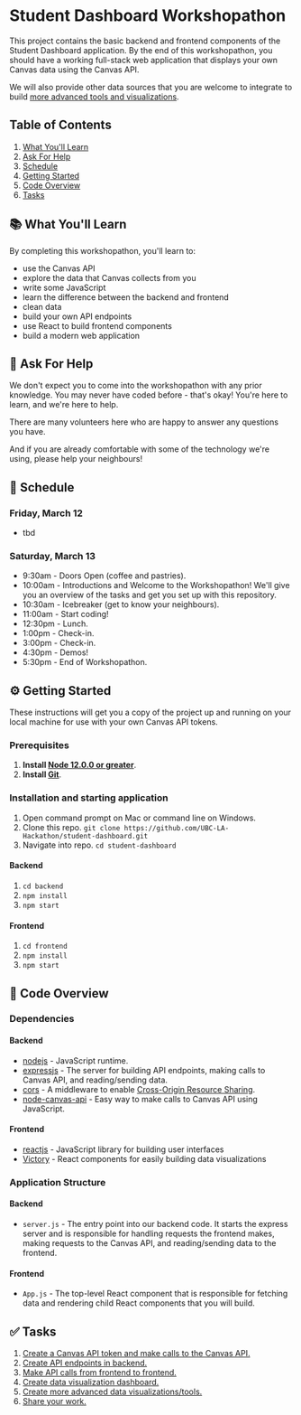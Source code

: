 # Student Dashboard Workshopathon
This project contains the basic backend and frontend components of the Student Dashboard application. By the end of this workshopathon, you should have a working full-stack web application that displays your own Canvas data using the Canvas API.

We will also provide other data sources that you are welcome to integrate to build [more advanced tools and visualizations](5-Create-Advanced-Data-Viz.md).

## Table of Contents
1. [What You'll Learn](#-what-youll-learn)
1. [Ask For Help](#-ask-for-help)
1. [Schedule](#-schedule)
1. [Getting Started](#%EF%B8%8F-getting-started)
1. [Code Overview](#-code-overview)
1. [Tasks](#-tasks)

## 📚 What You'll Learn
By completing this workshopathon, you'll learn to:
* use the Canvas API
* explore the data that Canvas collects from you
* write some JavaScript
* learn the difference between the backend and frontend
* clean data
* build your own API endpoints
* use React to build frontend components
* build a modern web application

## 🤔 Ask For Help
We don't expect you to come into the workshopathon with any prior knowledge. You may never have coded before - that's okay! You're here to learn, and we're here to help.

There are many volunteers here who are happy to answer any questions you have.

And if you are already comfortable with some of the technology we're using, please help your neighbours!

## 📅 Schedule
### Friday, March 12
* tbd

### Saturday, March 13
* 9:30am - Doors Open (coffee and pastries).
* 10:00am - Introductions and Welcome to the Workshopathon! We'll give you an overview of the tasks and get you set up with this repository.
* 10:30am - Icebreaker (get to know your neighbours).
* 11:00am - Start coding!
* 12:30pm - Lunch.
* 1:00pm - Check-in.
* 3:00pm - Check-in.
* 4:30pm - Demos!
* 5:30pm - End of Workshopathon.

## ⚙️ Getting Started
These instructions will get you a copy of the project up and running on your local machine for use with your own Canvas API tokens.

### Prerequisites
1. **Install [Node 12.0.0 or greater](https://nodejs.org)**.
2. **Install [Git](https://git-scm.com/downloads)**.

### Installation and starting application
1. Open command prompt on Mac or command line on Windows.
1. Clone this repo. `git clone https://github.com/UBC-LA-Hackathon/student-dashboard.git`
1. Navigate into repo. `cd student-dashboard`

#### Backend
1. `cd backend`
1. `npm install`
1. `npm start`

#### Frontend
1. `cd frontend`
1. `npm install`
1. `npm start`

## 💾 Code Overview
### Dependencies
#### Backend
* [nodejs](https://nodejs.org/en/) - JavaScript runtime.
* [expressjs](https://expressjs.com/) - The server for building API endpoints, making calls to Canvas API, and reading/sending data.
* [cors](https://expressjs.com/en/resources/middleware/cors.html) - A middleware to enable [Cross-Origin Resource Sharing](https://en.wikipedia.org/wiki/Cross-origin_resource_sharing).
* [node-canvas-api](https://github.com/ubccapico/node-canvas-api) - Easy way to make calls to Canvas API using JavaScript.

#### Frontend
* [reactjs](https://reactjs.org/) - JavaScript library for building user interfaces
* [Victory](https://formidable.com/open-source/victory/) - React components for easily building data visualizations

### Application Structure
#### Backend
* `server.js` - The entry point into our backend code. It starts the express server and is responsible for handling requests the frontend makes, making requests to the Canvas API, and reading/sending data to the frontend.

#### Frontend
* `App.js` - The top-level React component that is responsible for fetching data and rendering child React components that you will build.

## ✅ Tasks
1. [Create a Canvas API token and make calls to the Canvas API.](1-Canvas-API-Token.md)
1. [Create API endpoints in backend.](2-API-Endpoints.md)
1. [Make API calls from frontend to frontend.](3-Make-API-Calls.md)
1. [Create data visualization dashboard.](4-Create-Data-Viz-Dashboard.md)
1. [Create more advanced data visualizations/tools.](5-Create-Advanced-Data-Viz.md)
1. [Share your work.](6-Share-Your-Work.md)